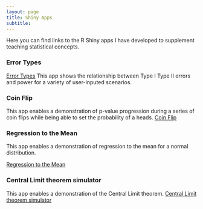 ```yaml
---
layout: page
title: Shiny Apps
subtitle: 
---
```

Here  you can find  links to the R Shiny apps I have developed to supplement teaching statistical concepts.


### Error Types
[Error Types](https://mstats.shinyapps.io/ErrorTypes/)
This app shows the relationship between Type I Type II errors and power for a variety of user-inputed scenarios. 
### Coin Flip
This app enables a demonstration of p-value progression during a series of coin flips while being able to set the probability of a heads. 
[Coin Flip](https://mstats.shinyapps.io/Coinflip/)
### Regression to the Mean


This app enables a demonstration of regression to the mean for a normal distribution. 

[Regression to the Mean](https://mstats.shinyapps.io/Regtomean/)
### Central Limit theorem simulator 
This app enables a demonstration of the Central Limit theorem. 
[Central Limit theorem simulator]( https://dmostatsbasic.shinyapps.io/CLTSimulator/)
